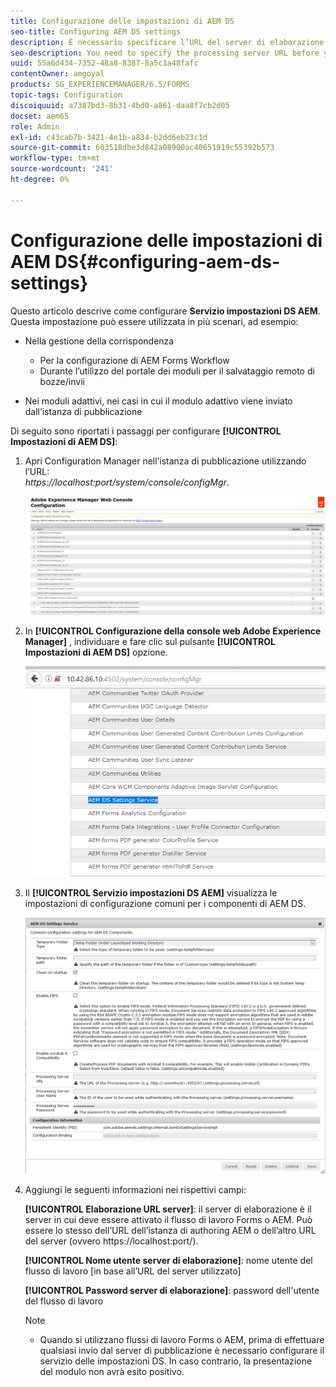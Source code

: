 ```yaml
---
title: Configurazione delle impostazioni di AEM DS
seo-title: Configuring AEM DS settings
description: È necessario specificare l’URL del server di elaborazione prima di inviare un modulo.
seo-description: You need to specify the processing server URL before you submit a form.
uuid: 55a6d434-7352-48a8-8387-8a5c1a48fafc
contentOwner: amgoyal
products: SG_EXPERIENCEMANAGER/6.5/FORMS
topic-tags: Configuration
discoiquuid: a7387bd3-8b31-4bd0-a861-daa8f7cb2d05
docset: aem65
role: Admin
exl-id: c43cab7b-3421-4e1b-a834-b2dd6eb23c1d
source-git-commit: 603518dbe3d842a08900ac40651919c55392b573
workflow-type: tm+mt
source-wordcount: '241'
ht-degree: 0%

---
```


# Configurazione delle impostazioni di AEM DS{#configuring-aem-ds-settings}

Questo articolo descrive come configurare **Servizio impostazioni DS AEM**. Questa impostazione può essere utilizzata in più scenari, ad esempio:

* Nella gestione della corrispondenza

   * Per la configurazione di AEM Forms Workflow
   * Durante l’utilizzo del portale dei moduli per il salvataggio remoto di bozze/invii

* Nei moduli adattivi, nei casi in cui il modulo adattivo viene inviato dall’istanza di pubblicazione

Di seguito sono riportati i passaggi per configurare **[!UICONTROL Impostazioni di AEM DS]**:

1. Apri Configuration Manager nell’istanza di pubblicazione utilizzando l’URL:\
   *https://localhost:port/system/console/configMgr*.

   ![Configurazione console web AEM](assets/web_configuration_console_new.png)

1. In **[!UICONTROL Configurazione della console web Adobe Experience Manager]** , individuare e fare clic sul pulsante **[!UICONTROL Impostazioni di AEM DS]** opzione.

   ![Impostazioni DS](assets/ds_settings_new.png)

1. Il **[!UICONTROL Servizio impostazioni DS AEM]** visualizza le impostazioni di configurazione comuni per i componenti di AEM DS.

   ![Servizio impostazioni DS](assets/ds_settings_service_new.png)

1. Aggiungi le seguenti informazioni nei rispettivi campi:

   **[!UICONTROL Elaborazione URL server]**: il server di elaborazione è il server in cui deve essere attivato il flusso di lavoro Forms o AEM. Può essere lo stesso dell’URL dell’istanza di authoring AEM o dell’altro URL del server (ovvero https://localhost:port/).

   **[!UICONTROL Nome utente server di elaborazione]**: nome utente del flusso di lavoro [in base all’URL del server utilizzato]

   **[!UICONTROL Password server di elaborazione]**: password dell&#39;utente del flusso di lavoro

   >[!NOTE]
   >
   >
   >    
   >    
   >    * Quando si utilizzano flussi di lavoro Forms o AEM, prima di effettuare qualsiasi invio dal server di pubblicazione è necessario configurare il servizio delle impostazioni DS. In caso contrario, la presentazione del modulo non avrà esito positivo.

